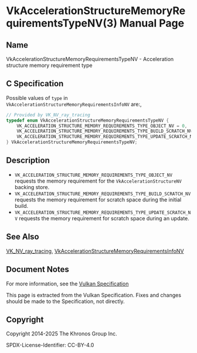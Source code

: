 # VkAccelerationStructureMemoryRequirementsTypeNV(3) Manual Page

## Name

VkAccelerationStructureMemoryRequirementsTypeNV - Acceleration structure memory requirement type



## [](#_c_specification)C Specification

Possible values of `type` in `VkAccelerationStructureMemoryRequirementsInfoNV` are:,

```c++
// Provided by VK_NV_ray_tracing
typedef enum VkAccelerationStructureMemoryRequirementsTypeNV {
    VK_ACCELERATION_STRUCTURE_MEMORY_REQUIREMENTS_TYPE_OBJECT_NV = 0,
    VK_ACCELERATION_STRUCTURE_MEMORY_REQUIREMENTS_TYPE_BUILD_SCRATCH_NV = 1,
    VK_ACCELERATION_STRUCTURE_MEMORY_REQUIREMENTS_TYPE_UPDATE_SCRATCH_NV = 2,
} VkAccelerationStructureMemoryRequirementsTypeNV;
```

## [](#_description)Description

- `VK_ACCELERATION_STRUCTURE_MEMORY_REQUIREMENTS_TYPE_OBJECT_NV` requests the memory requirement for the `VkAccelerationStructureNV` backing store.
- `VK_ACCELERATION_STRUCTURE_MEMORY_REQUIREMENTS_TYPE_BUILD_SCRATCH_NV` requests the memory requirement for scratch space during the initial build.
- `VK_ACCELERATION_STRUCTURE_MEMORY_REQUIREMENTS_TYPE_UPDATE_SCRATCH_NV` requests the memory requirement for scratch space during an update.

## [](#_see_also)See Also

[VK\_NV\_ray\_tracing](https://registry.khronos.org/vulkan/specs/latest/man/html/VK_NV_ray_tracing.html), [VkAccelerationStructureMemoryRequirementsInfoNV](https://registry.khronos.org/vulkan/specs/latest/man/html/VkAccelerationStructureMemoryRequirementsInfoNV.html)

## [](#_document_notes)Document Notes

For more information, see the [Vulkan Specification](https://registry.khronos.org/vulkan/specs/latest/html/vkspec.html#VkAccelerationStructureMemoryRequirementsTypeNV)

This page is extracted from the Vulkan Specification. Fixes and changes should be made to the Specification, not directly.

## [](#_copyright)Copyright

Copyright 2014-2025 The Khronos Group Inc.

SPDX-License-Identifier: CC-BY-4.0